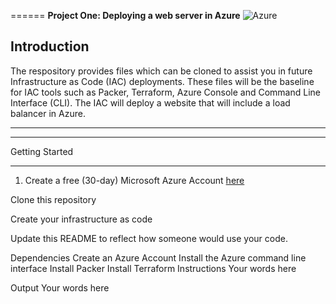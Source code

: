 ====== **Project One: Deploying a web server in Azure**
![Azure](https://png.pngitem.com/pimgs/s/299-2994950_microsoft-dynamics-nav-hd-png-download.png)

## Introduction
The respository provides files which can be cloned to assist you in future Infrastructure as Code (IAC) deployments. These files will be the baseline for IAC tools such as Packer, Terraform, Azure Console and Command Line Interface (CLI). The IAC will deploy a website that will include a load balancer in Azure. 
*************************************************************************************************************************************************************************
*************************************************************************************************************************************************************************
Getting Started
*****************************************************************************************************************************
1. Create a free (30-day) Microsoft Azure Account [here](https://www.portal.azure.com/)

Clone this repository

Create your infrastructure as code

Update this README to reflect how someone would use your code.

Dependencies
Create an Azure Account
Install the Azure command line interface
Install Packer
Install Terraform
Instructions
Your words here

Output
Your words here
